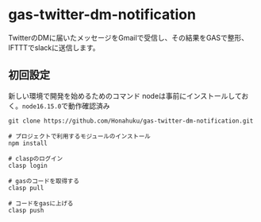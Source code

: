 # gas-twitter-dm-notification

TwitterのDMに届いたメッセージをGmailで受信し、その結果をGASで整形、IFTTTでslackに送信します。

## 初回設定

新しい環境で開発を始めるためのコマンド
nodeは事前にインストールしておく。`node16.15.0`で動作確認済み

```
git clone https://github.com/Honahuku/gas-twitter-dm-notification.git

# プロジェクトで利用するモジュールのインストール
npm install

# claspのログイン
clasp login

# gasのコードを取得する
clasp pull

# コードをgasに上げる
clasp push
```
